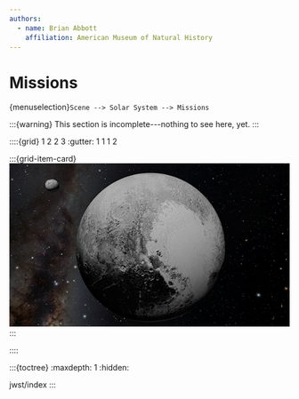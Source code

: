 ```yaml
---
authors:
  - name: Brian Abbott
    affiliation: American Museum of Natural History
---
```



# Missions

{menuselection}`Scene --> Solar System --> Missions`


:::{warning}
This section is incomplete---nothing to see here, yet.
:::



::::{grid} 1 2 2 3
:gutter: 1 1 1 2

:::{grid-item-card} [](/content/solar-system/dwarf-planets/pluto/pluto/index)
[![Pluto](/content/solar-system/dwarf-planets/pluto/pluto/pluto_icon.png)](/content/solar-system/dwarf-planets/pluto/pluto/index)
:::
 
::::



:::{toctree}
:maxdepth: 1
:hidden:

jwst/index
:::

